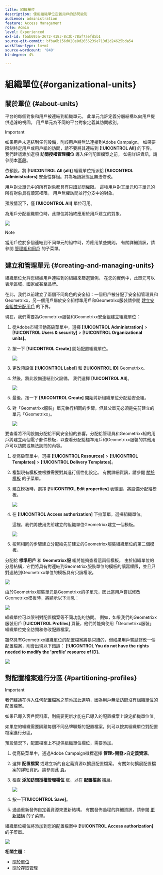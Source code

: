 ```yaml
---
title: 組織單位
description: 使用組織單位定義用戶的訪問級別
audience: administration
feature: Access Management
role: Admin
level: Experienced
exl-id: fbab695a-2672-4183-8c3b-78af7aefd5b1
source-git-commit: bfba6b156d020e8d2656239e713d2d24625bda54
workflow-type: tm+mt
source-wordcount: '840'
ht-degree: 4%

---
```


# 組織單位{#organizational-units}

## 關於單位 {#about-units}

平台的每個對象和用戶被連結到組織單元。 此單元允許定義分層結構以向用戶提供過濾的視圖。 用戶單元為不同的平台對象定義其訪問級別。

>[!IMPORTANT]
>
>如果用戶未連結到任何設備，則該用戶將無法連接到Adobe Campaign。 如果要限制特定用戶或用戶組的訪問，請不要將其連結到 **[!UICONTROL All]** 的下界。 我們建議添加選項 **訪問授權管理欄位** 導入任何配置檔案之前。 如需詳細資訊，請參閱本[區段](../../administration/using/organizational-units.md#partitioning-profiles)。
>
>依預設，將 **[!UICONTROL All (all)]** 組織單位指派給 **[!UICONTROL Administrators]** 安全性群組。其為唯讀狀態且無法修改。

用戶對父單元中的所有對象都具有只讀訪問權限。 這種用戶對其單元和子單元的所有對象具有讀寫權限。 用戶無權訪問並行分支中的對象。

預設情況下，僅 **[!UICONTROL All]** 單位可用。

為用戶分配組織單位時，此單位將始終應用於用戶建立的對象。

![](assets/user_management_2.png)

>[!NOTE]
>
>當用戶位於多個連結到不同單元的組中時，將應用某些規則。 有關詳細資訊，請參閱 [管理組和用戶](../../administration/using/managing-groups-and-users.md) 的子菜單。

## 建立和管理單元 {#creating-and-managing-units}

組織單位允許您根據用戶連結到的組織來篩選實例。 在您的實例中，此單元可以表示區域、國家或甚至品牌。

在此，我們以前建立了兩個不同角色的安全組：一個用戶被分配了安全組管理員和Geometrixx，另一個用戶屬於安全組標準用戶和Geometrixx服裝請參閱 [建立安全組並分配用戶](../../administration/using/managing-groups-and-users.md#creating-a-security-group-and-assigning-users) 的下界。

現在，我們需要為Geometrixx服裝和Geometrixx安全組建立組織單位：

1. 從Adobe市場活動高級菜單中，選擇 **[!UICONTROL Administration]** > **[!UICONTROL Users & security]** > **[!UICONTROL Organizational units]**。
1. 按一下 **[!UICONTROL Create]** 開始配置組織單位。

   ![](assets/manage_units_1.png)

1. 更改預設值 **[!UICONTROL Label]** 和 **[!UICONTROL ID]** Geometrixx。
1. 然後，將此設備連結到父設備。 我們選擇 **[!UICONTROL All]**。

   ![](assets/manage_units_2.png)

1. 最後，按一下 **[!UICONTROL Create]** 開始將新組織單位分配給安全組。
1. 對「Geometrixx服裝」單元執行相同的步驟，但其父單元必須是先前建立的單元「Geometrixx」。

   ![](assets/manage_units_3.png)

要查看將不同設備分配給不同安全組的影響，分配給管理員和Geometrixx組的用戶將建立兩個電子郵件模板，以查看分配給標準用戶和Geometrixx服裝的其他用戶可以訪問或無法訪問的內容。

1. 從高級菜單中，選擇 **[!UICONTROL Resources]** > **[!UICONTROL Templates]** > **[!UICONTROL Delivery Templates]**。
1. 複製現有模板並根據需要對其進行個性化設定。 有關詳細資訊，請參閱 [關於模板](../../start/using/marketing-activity-templates.md) 的子菜單。
1. 建立模板時，選擇 **[!UICONTROL Edit properties]** 表徵圖，將設備分配給模板。

   ![](assets/manage_units_6.png)

1. 在 **[!UICONTROL Access authorization]** 下拉菜單，選擇組織單位。

   這裡，我們將使用先前建立的組織單位Geometrixx建立一個模板。

   ![](assets/manage_units_5.png)

1. 按照相同的步驟建立分配給先前建立的Geometrixx服裝組織單位的第二個模板。

分配給 **標準用戶** 和 **Geometrixx服** 組將能夠查看這兩個模板。 由於組織單位的分層結構，它們將具有對連結到Geometrixx服裝單位的模板的讀寫權限，並且只對連結到Geometrixx單位的模板具有只讀權限。

![](assets/manage_units_7.png)

由於Geometrixx服裝單元是Geometrixx的子單元，因此當用戶嘗試修改Geometrixx模板時，將顯示以下消息：

![](assets/manage_units_8.png)

組織單位可以限制對配置檔案等不同功能的訪問。 例如，如果我們的Geometrixx服裝用戶 **[!UICONTROL Profiles]** 頁籤，他們將能夠使用「Geometrixx服裝」組織單位完全訪問和修改配置檔案。

雖然具有Geometrixx組織單位的配置檔案將是只讀的，但如果用戶嘗試修改一個配置檔案，則會出現以下錯誤： **[!UICONTROL You do not have the rights needed to modify the 'profile' resource of ID]**。

![](assets/manage_units_10.png)

## 對配置檔案進行分區 {#partitioning-profiles}

>[!IMPORTANT]
>
>我們建議在導入任何配置檔案之前添加此選項，因為用戶無法訪問沒有組織單位的配置檔案。
>
>如果已導入客戶資料庫，則需要更新才能在已導入的配置檔案上設定組織單位值。

如果您的組織需要隔離每個不同品牌聯繫的配置檔案，則可以按其組織單位對配置檔案進行分區。

預設情況下，配置檔案上不提供組織單位欄位，需要添加。

1. 從高級菜單中，通過Adobe Campaign徽標選擇 **管理>開發>自定義資源**。
1. 選擇 **配置檔案** 或建立新的自定義資源以擴展配置檔案。 有關如何擴展配置檔案的詳細資訊，請參閱此 [頁](../../developing/using/extending-the-profile-resource-with-a-new-field.md#step-1--extend-the-profile-resource)。
1. 檢查 **添加訪問授權管理欄位** 框，以在 **配置檔案** 擴展。

   ![](assets/user_management_9.png)

1. 按一下&#x200B;**[!UICONTROL Save]**。
1. 通過重新發佈自定義資源來更新結構。 有關發佈過程的詳細資訊，請參閱 [更新結構](../../developing/using/updating-the-database-structure.md) 的子菜單。

組織單位欄位將添加到您的配置檔案中 **[!UICONTROL Access authorization]** 的子菜單。

![](assets/user_management_10.png)

**相關主題**：

* [關於單位](../../administration/using/organizational-units.md#about-units)
* [關於存取管理](../../administration/using/about-access-management.md)
